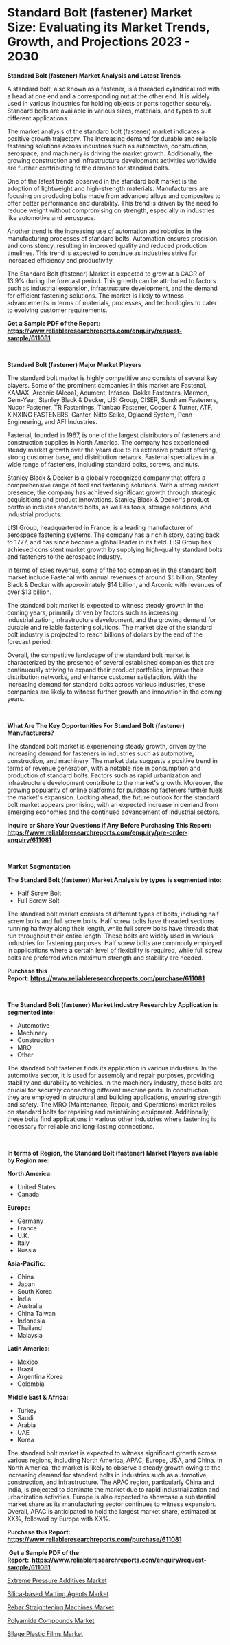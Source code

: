 <p><h1>Standard Bolt (fastener) Market Size: Evaluating its Market Trends, Growth, and Projections 2023 - 2030</h1></p><p><strong>Standard Bolt (fastener) Market Analysis and Latest Trends</strong></p>
<p><p>A standard bolt, also known as a fastener, is a threaded cylindrical rod with a head at one end and a corresponding nut at the other end. It is widely used in various industries for holding objects or parts together securely. Standard bolts are available in various sizes, materials, and types to suit different applications.</p><p>The market analysis of the standard bolt (fastener) market indicates a positive growth trajectory. The increasing demand for durable and reliable fastening solutions across industries such as automotive, construction, aerospace, and machinery is driving the market growth. Additionally, the growing construction and infrastructure development activities worldwide are further contributing to the demand for standard bolts.</p><p>One of the latest trends observed in the standard bolt market is the adoption of lightweight and high-strength materials. Manufacturers are focusing on producing bolts made from advanced alloys and composites to offer better performance and durability. This trend is driven by the need to reduce weight without compromising on strength, especially in industries like automotive and aerospace.</p><p>Another trend is the increasing use of automation and robotics in the manufacturing processes of standard bolts. Automation ensures precision and consistency, resulting in improved quality and reduced production timelines. This trend is expected to continue as industries strive for increased efficiency and productivity.</p><p>The Standard Bolt (fastener) Market is expected to grow at a CAGR of 13.9% during the forecast period. This growth can be attributed to factors such as industrial expansion, infrastructure development, and the demand for efficient fastening solutions. The market is likely to witness advancements in terms of materials, processes, and technologies to cater to evolving customer requirements.</p></p>
<p><strong>Get a Sample PDF of the Report:&nbsp; <a href="https://www.reliableresearchreports.com/enquiry/request-sample/611081">https://www.reliableresearchreports.com/enquiry/request-sample/611081</a></strong></p>
<p>&nbsp;</p>
<p><strong>Standard Bolt (fastener) Major Market Players</strong></p>
<p><p>The standard bolt market is highly competitive and consists of several key players. Some of the prominent companies in this market are Fastenal, KAMAX, Arconic (Alcoa), Acument, Infasco, Dokka Fasteners, Marmon, Gem-Year, Stanley Black & Decker, LISI Group, CISER, Sundram Fasteners, Nucor Fastener, TR Fastenings, Tianbao Fastener, Cooper & Turner, ATF, XINXING FASTENERS, Ganter, Nitto Seiko, Oglaend System, Penn Engineering, and AFI Industries.</p><p>Fastenal, founded in 1967, is one of the largest distributors of fasteners and construction supplies in North America. The company has experienced steady market growth over the years due to its extensive product offering, strong customer base, and distribution network. Fastenal specializes in a wide range of fasteners, including standard bolts, screws, and nuts.</p><p>Stanley Black & Decker is a globally recognized company that offers a comprehensive range of tool and fastening solutions. With a strong market presence, the company has achieved significant growth through strategic acquisitions and product innovations. Stanley Black & Decker's product portfolio includes standard bolts, as well as tools, storage solutions, and industrial products.</p><p>LISI Group, headquartered in France, is a leading manufacturer of aerospace fastening systems. The company has a rich history, dating back to 1777, and has since become a global leader in its field. LISI Group has achieved consistent market growth by supplying high-quality standard bolts and fasteners to the aerospace industry.</p><p>In terms of sales revenue, some of the top companies in the standard bolt market include Fastenal with annual revenues of around $5 billion, Stanley Black & Decker with approximately $14 billion, and Arconic with revenues of over $13 billion.</p><p>The standard bolt market is expected to witness steady growth in the coming years, primarily driven by factors such as increasing industrialization, infrastructure development, and the growing demand for durable and reliable fastening solutions. The market size of the standard bolt industry is projected to reach billions of dollars by the end of the forecast period.</p><p>Overall, the competitive landscape of the standard bolt market is characterized by the presence of several established companies that are continuously striving to expand their product portfolios, improve their distribution networks, and enhance customer satisfaction. With the increasing demand for standard bolts across various industries, these companies are likely to witness further growth and innovation in the coming years.</p></p>
<p>&nbsp;</p>
<p><strong>What Are The Key Opportunities For Standard Bolt (fastener) Manufacturers?</strong></p>
<p><p>The standard bolt market is experiencing steady growth, driven by the increasing demand for fasteners in industries such as automotive, construction, and machinery. The market data suggests a positive trend in terms of revenue generation, with a notable rise in consumption and production of standard bolts. Factors such as rapid urbanization and infrastructure development contribute to the market's growth. Moreover, the growing popularity of online platforms for purchasing fasteners further fuels the market's expansion. Looking ahead, the future outlook for the standard bolt market appears promising, with an expected increase in demand from emerging economies and the continued advancement of industrial sectors.</p></p>
<p><strong>Inquire or Share Your Questions If Any Before Purchasing This Report: <a href="https://www.reliableresearchreports.com/enquiry/pre-order-enquiry/611081">https://www.reliableresearchreports.com/enquiry/pre-order-enquiry/611081</a></strong></p>
<p>&nbsp;</p>
<p><strong>Market Segmentation</strong></p>
<p><strong>The Standard Bolt (fastener) Market Analysis by types is segmented into:</strong></p>
<p><ul><li>Half Screw Bolt</li><li>Full Screw Bolt</li></ul></p>
<p><p>The standard bolt market consists of different types of bolts, including half screw bolts and full screw bolts. Half screw bolts have threaded sections running halfway along their length, while full screw bolts have threads that run throughout their entire length. These bolts are widely used in various industries for fastening purposes. Half screw bolts are commonly employed in applications where a certain level of flexibility is required, while full screw bolts are preferred when maximum strength and stability are needed.</p></p>
<p><strong>Purchase this Report:&nbsp;<a href="https://www.reliableresearchreports.com/purchase/611081">https://www.reliableresearchreports.com/purchase/611081</a></strong></p>
<p>&nbsp;</p>
<p><strong>The Standard Bolt (fastener) Market Industry Research by Application is segmented into:</strong></p>
<p><ul><li>Automotive</li><li>Machinery</li><li>Construction</li><li>MRO</li><li>Other</li></ul></p>
<p><p>The standard bolt fastener finds its application in various industries. In the automotive sector, it is used for assembly and repair purposes, providing stability and durability to vehicles. In the machinery industry, these bolts are crucial for securely connecting different machine parts. In construction, they are employed in structural and building applications, ensuring strength and safety. The MRO (Maintenance, Repair, and Operations) market relies on standard bolts for repairing and maintaining equipment. Additionally, these bolts find applications in various other industries where fastening is necessary for reliable and long-lasting connections.</p></p>
<p>&nbsp;</p>
<p><strong>In terms of Region, the Standard Bolt (fastener) Market Players available by Region are:</strong></p>
<p>
    <p> <strong> North America: </strong>
        <ul>
            <li>United States</li>
            <li>Canada</li>
        </ul>
        </p> 
    <p> <strong> Europe: </strong>
        <ul>
            <li>Germany</li>
            <li>France</li>
            <li>U.K.</li>
            <li>Italy</li>
            <li>Russia</li>
        </ul>
        </p> 
    <p> <strong> Asia-Pacific: </strong>
        <ul>
            <li>China</li>
            <li>Japan</li>
            <li>South Korea</li>
            <li>India</li>
            <li>Australia</li>
            <li>China Taiwan</li>
            <li>Indonesia</li>
            <li>Thailand</li>
            <li>Malaysia</li>
        </ul>
        </p> 
    <p> <strong> Latin America: </strong>
        <ul>
            <li>Mexico</li>
            <li>Brazil</li>
            <li>Argentina Korea</li>
            <li>Colombia</li>
        </ul>
        </p> 
    <p> <strong> Middle East & Africa: </strong>
        <ul>
            <li>Turkey</li>
            <li>Saudi</li>
            <li>Arabia</li>
            <li>UAE</li>
            <li>Korea</li>
        </ul>
    </p>
    </p>
<p><p>The standard bolt market is expected to witness significant growth across various regions, including North America, APAC, Europe, USA, and China. In North America, the market is likely to observe a steady growth owing to the increasing demand for standard bolts in industries such as automotive, construction, and infrastructure. The APAC region, particularly China and India, is projected to dominate the market due to rapid industrialization and urbanization activities. Europe is also expected to showcase a substantial market share as its manufacturing sector continues to witness expansion. Overall, APAC is anticipated to hold the largest market share, estimated at XX%, followed by Europe with XX%.</p></p>
<p><strong>Purchase this Report: <a href="https://www.reliableresearchreports.com/purchase/611081">https://www.reliableresearchreports.com/purchase/611081</a></strong></p>
<p>&nbsp;<strong>Get a Sample PDF of the Report:&nbsp;&nbsp;<a href="https://www.reliableresearchreports.com/enquiry/request-sample/611081">https://www.reliableresearchreports.com/enquiry/request-sample/611081</a></strong></p>
<p><strong></strong></p>
<p><p><a href="https://medium.com/@marcoslemke2023/extreme-pressure-additives-market-size-growth-forecast-2023-2030-be5d9d82360c">Extreme Pressure Additives Market</a></p><p><a href="https://www.linkedin.com/pulse/silica-based-matting-agents-market-size-2023-2030-global/">Silica-based Matting Agents Market</a></p><p><a href="https://www.linkedin.com/pulse/rebar-straightening-machines-market-research/">Rebar Straightening Machines Market</a></p><p><a href="https://medium.com/@siennaferry2023/polyamide-compounds-market-size-growth-forecast-2023-2030-607392b6471a">Polyamide Compounds Market</a></p><p><a href="https://www.linkedin.com/pulse/decoding-silage-plastic-films-market-deep-dive-latest-trends/">Silage Plastic Films Market</a></p></p>